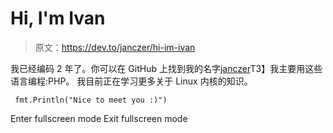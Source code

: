 # Hi, I'm Ivan

> 原文：<https://dev.to/janczer/hi-im-ivan>

我已经编码 2 年了。你可以在 GitHub 上找到我的名字[janczer](https://github.com/janczer)T3】我主要用这些语言编程:PHP。
我目前正在学习更多关于 Linux 内核的知识。

```
 fmt.Println("Nice to meet you :)") 
```

Enter fullscreen mode Exit fullscreen mode